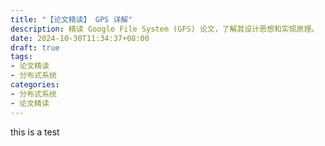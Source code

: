 ```yaml
---
title: "【论文精读】 GPS 详解"
description: 精读 Google File System (GFS) 论文，了解其设计思想和实现原理。
date: 2024-10-30T11:34:37+08:00
draft: true
tags: 
- 论文精读
- 分布式系统
categories:
- 分布式系统
- 论文精读
---
```


this is a test

